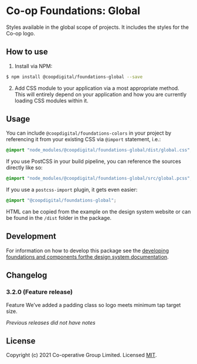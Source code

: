 # Co-op Foundations: Global
Styles available in the global scope of projects. It includes the styles for the Co-op logo.

## How to use
1. Install via NPM:
  ```bash
  $ npm install @coopdigital/foundations-global --save
  ```
2. Add CSS module to your application via a most appropriate method. This will entirely depend on your application and how you are currently loading CSS modules within it.

## Usage
You can include `@coopdigital/foundations-colors` in your project by referencing it from your existing CSS via `@import` statement, i.e.:
```css
@import "node_modules/@coopdigital/foundations-global/dist/global.css";
```

If you use PostCSS in your build pipeline, you can reference the sources directly like so:
```css
@import "node_modules/@coopdigital/foundations-global/src/global.pcss";
```

If you use a `postcss-import` plugin, it gets even easier:
```css
@import "@coopdigital/foundations-global";
```

HTML can be copied from the example on the design system website or can be found in the `/dist` folder in the package.

## Development
For information on how to develop this package see the [developing foundations and components forthe design system documentation](https://github.com/coopdigital/coop-frontend/blob/master/packages/README.md).

## Changelog

### 3.2.0 (Feature release)
Feature
We’ve added a padding class so logo meets minimum tap target size.

_Previous releases did not have notes_



## License
Copyright (c) 2021 Co-operative Group Limited.
Licensed [MIT](https://github.com/coopdigital/coop-frontend/blob/master/LICENSE).

 